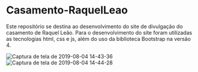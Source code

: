 # Casamento-RaquelLeao

Este repositório se destina ao desenvolvimento do site de divulgação do casamento de Raquel Leão. Para o desenvolvimento do site foram utilizadas as tecnologias html, css e js, além do uso da biblioteca Bootstrap na versão 4.

![Captura de tela de 2019-08-04 14-43-36](https://user-images.githubusercontent.com/9852787/62429260-fa513180-b6e2-11e9-9195-fcea5afc29db.png)
![Captura de tela de 2019-08-04 14-44-28](https://user-images.githubusercontent.com/9852787/62429261-fae9c800-b6e2-11e9-98fa-cbb18974d7a6.png)

